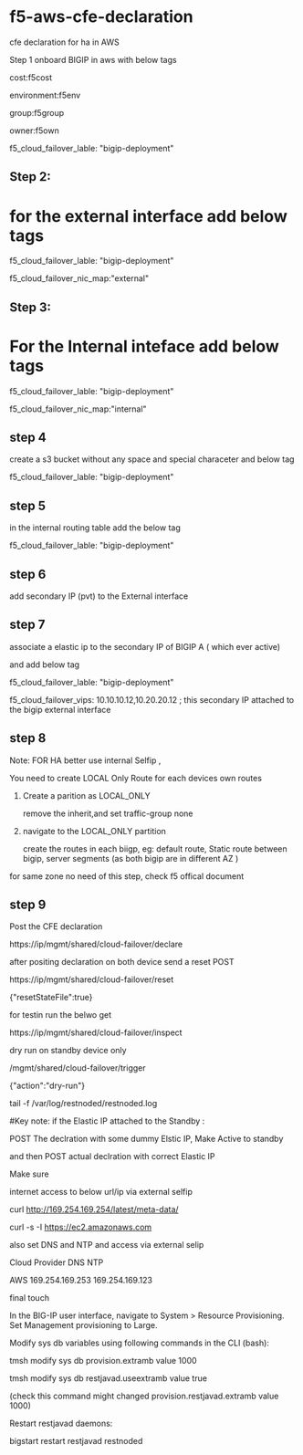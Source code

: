 # f5-aws-cfe-declaration
cfe declaration for ha in AWS 

Step 1
onboard BIGIP in aws with below tags

cost:f5cost

environment:f5env

group:f5group

owner:f5own

f5_cloud_failover_lable: "bigip-deployment"

## Step 2:
# for the external interface add below tags

f5_cloud_failover_lable: "bigip-deployment"

f5_cloud_failover_nic_map:"external"

## Step 3:
# For the Internal inteface add below tags

f5_cloud_failover_lable: "bigip-deployment"

f5_cloud_failover_nic_map:"internal"

## step 4 
create a s3 bucket without any space and special characeter and below tag

f5_cloud_failover_lable: "bigip-deployment"

## step 5
in the internal routing table add the below tag

f5_cloud_failover_lable: "bigip-deployment"

## step 6
add secondary IP (pvt) to the External interface 

## step 7 
associate a elastic ip to the secondary IP of BIGIP A ( which ever active)

and add below tag

f5_cloud_failover_lable: "bigip-deployment"

f5_cloud_failover_vips: 10.10.10.12,10.20.20.12   ; this secondary IP attached to the bigip external interface

## step 8
Note: FOR HA better use internal Selfip ,

You need to create LOCAL Only Route for each devices own routes

1. Create a parition as LOCAL_ONLY
   
   remove the inherit,and set traffic-group none

3. navigate to the LOCAL_ONLY partition
   
   create the routes in each biigp, eg: default route, Static route between bigip, server segments
   (as both bigip are in different AZ )
   
for same zone no need of this step, check f5 offical document

## step 9
Post the CFE declaration 

https://ip/mgmt/shared/cloud-failover/declare 

after positing declaration on both device send a reset POST

https://ip/mgmt/shared/cloud-failover/reset

{"resetStateFile":true}

for testin run the belwo get

https://ip/mgmt/shared/cloud-failover/inspect

dry run on standby device only

/mgmt/shared/cloud-failover/trigger

{"action":"dry-run"}

tail -f /var/log/restnoded/restnoded.log


#Key note:
if the Elastic IP attached to the Standby :

POST The declration with some dummy Elstic IP, Make Active to standby 

and then POST actual declration with correct Elastic IP

Make sure

internet access to below url/ip via external selfip

curl http://169.254.169.254/latest/meta-data/

curl -s -I  https://ec2.amazonaws.com

also set DNS and NTP and access via external selip

Cloud Provider	DNS	NTP

AWS	169.254.169.253	169.254.169.123

final touch

In the BIG-IP user interface, navigate to System > Resource Provisioning. Set Management provisioning to Large.

Modify sys db variables using following commands in the CLI (bash):

tmsh modify sys db provision.extramb value 1000

tmsh modify sys db restjavad.useextramb value true

(check this command might changed provision.restjavad.extramb value 1000)

Restart restjavad daemons:

bigstart restart restjavad restnoded

